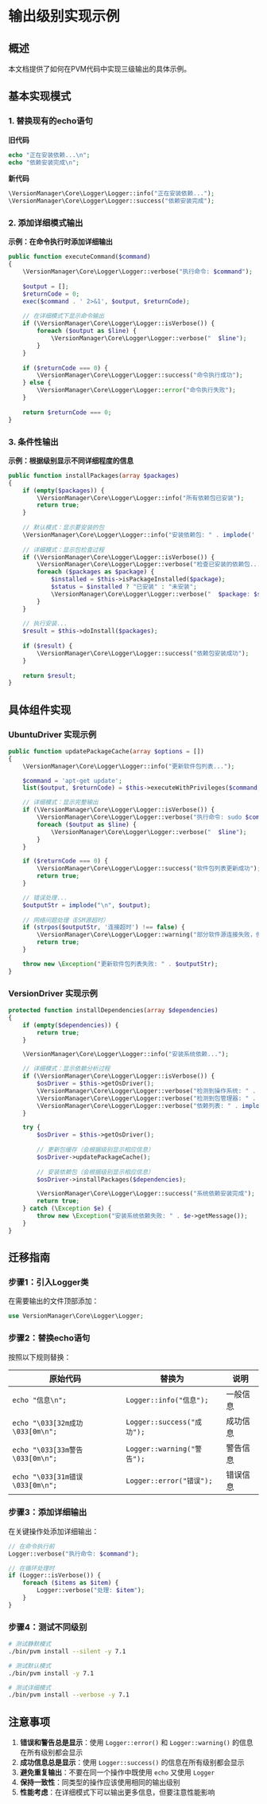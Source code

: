 # 输出级别实现示例

## 概述

本文档提供了如何在PVM代码中实现三级输出的具体示例。

## 基本实现模式

### 1. 替换现有的echo语句

**旧代码**
```php
echo "正在安装依赖...\n";
echo "依赖安装完成\n";
```

**新代码**
```php
\VersionManager\Core\Logger\Logger::info("正在安装依赖...");
\VersionManager\Core\Logger\Logger::success("依赖安装完成");
```

### 2. 添加详细模式输出

**示例：在命令执行时添加详细输出**
```php
public function executeCommand($command)
{
    \VersionManager\Core\Logger\Logger::verbose("执行命令: $command");
    
    $output = [];
    $returnCode = 0;
    exec($command . ' 2>&1', $output, $returnCode);
    
    // 在详细模式下显示命令输出
    if (\VersionManager\Core\Logger\Logger::isVerbose()) {
        foreach ($output as $line) {
            \VersionManager\Core\Logger\Logger::verbose("  $line");
        }
    }
    
    if ($returnCode === 0) {
        \VersionManager\Core\Logger\Logger::success("命令执行成功");
    } else {
        \VersionManager\Core\Logger\Logger::error("命令执行失败");
    }
    
    return $returnCode === 0;
}
```

### 3. 条件性输出

**示例：根据级别显示不同详细程度的信息**
```php
public function installPackages(array $packages)
{
    if (empty($packages)) {
        \VersionManager\Core\Logger\Logger::info("所有依赖包已安装");
        return true;
    }
    
    // 默认模式：显示要安装的包
    \VersionManager\Core\Logger\Logger::info("安装依赖包: " . implode(' ', $packages));
    
    // 详细模式：显示包检查过程
    if (\VersionManager\Core\Logger\Logger::isVerbose()) {
        \VersionManager\Core\Logger\Logger::verbose("检查已安装的依赖包...");
        foreach ($packages as $package) {
            $installed = $this->isPackageInstalled($package);
            $status = $installed ? "已安装" : "未安装";
            \VersionManager\Core\Logger\Logger::verbose("  $package: $status");
        }
    }
    
    // 执行安装...
    $result = $this->doInstall($packages);
    
    if ($result) {
        \VersionManager\Core\Logger\Logger::success("依赖包安装成功");
    }
    
    return $result;
}
```

## 具体组件实现

### UbuntuDriver 实现示例

```php
public function updatePackageCache(array $options = [])
{
    \VersionManager\Core\Logger\Logger::info("更新软件包列表...");

    $command = 'apt-get update';
    list($output, $returnCode) = $this->executeWithPrivileges($command, $options);

    // 详细模式：显示完整输出
    if (\VersionManager\Core\Logger\Logger::isVerbose()) {
        \VersionManager\Core\Logger\Logger::verbose("执行命令: sudo $command");
        foreach ($output as $line) {
            \VersionManager\Core\Logger\Logger::verbose("  $line");
        }
    }

    if ($returnCode === 0) {
        \VersionManager\Core\Logger\Logger::success("软件包列表更新成功");
        return true;
    }

    // 错误处理...
    $outputStr = implode("\n", $output);
    
    // 网络问题处理（ESM源超时）
    if (strpos($outputStr, '连接超时') !== false) {
        \VersionManager\Core\Logger\Logger::warning("部分软件源连接失败，但主要软件源可用");
        return true;
    }

    throw new \Exception("更新软件包列表失败: " . $outputStr);
}
```

### VersionDriver 实现示例

```php
protected function installDependencies(array $dependencies)
{
    if (empty($dependencies)) {
        return true;
    }

    \VersionManager\Core\Logger\Logger::info("安装系统依赖...");

    // 详细模式：显示依赖分析过程
    if (\VersionManager\Core\Logger\Logger::isVerbose()) {
        $osDriver = $this->getOsDriver();
        \VersionManager\Core\Logger\Logger::verbose("检测到操作系统: " . $osDriver->getName() . " " . $osDriver->getVersion());
        \VersionManager\Core\Logger\Logger::verbose("检测到包管理器: " . $osDriver->getPackageManager());
        \VersionManager\Core\Logger\Logger::verbose("依赖列表: " . implode(' ', $dependencies));
    }

    try {
        $osDriver = $this->getOsDriver();
        
        // 更新包缓存（会根据级别显示相应信息）
        $osDriver->updatePackageCache();
        
        // 安装依赖包（会根据级别显示相应信息）
        $osDriver->installPackages($dependencies);

        \VersionManager\Core\Logger\Logger::success("系统依赖安装完成");
        return true;
    } catch (\Exception $e) {
        throw new \Exception("安装系统依赖失败: " . $e->getMessage());
    }
}
```

## 迁移指南

### 步骤1：引入Logger类

在需要输出的文件顶部添加：
```php
use VersionManager\Core\Logger\Logger;
```

### 步骤2：替换echo语句

按照以下规则替换：

| 原始代码 | 替换为 | 说明 |
|----------|--------|------|
| `echo "信息\n";` | `Logger::info("信息");` | 一般信息 |
| `echo "\033[32m成功\033[0m\n";` | `Logger::success("成功");` | 成功信息 |
| `echo "\033[33m警告\033[0m\n";` | `Logger::warning("警告");` | 警告信息 |
| `echo "\033[31m错误\033[0m\n";` | `Logger::error("错误");` | 错误信息 |

### 步骤3：添加详细输出

在关键操作处添加详细输出：
```php
// 在命令执行前
Logger::verbose("执行命令: $command");

// 在循环处理时
if (Logger::isVerbose()) {
    foreach ($items as $item) {
        Logger::verbose("处理: $item");
    }
}
```

### 步骤4：测试不同级别

```bash
# 测试静默模式
./bin/pvm install --silent -y 7.1

# 测试默认模式
./bin/pvm install -y 7.1

# 测试详细模式
./bin/pvm install --verbose -y 7.1
```

## 注意事项

1. **错误和警告总是显示**：使用 `Logger::error()` 和 `Logger::warning()` 的信息在所有级别都会显示
2. **成功信息总是显示**：使用 `Logger::success()` 的信息在所有级别都会显示
3. **避免重复输出**：不要在同一个操作中既使用 `echo` 又使用 `Logger`
4. **保持一致性**：同类型的操作应该使用相同的输出级别
5. **性能考虑**：在详细模式下可以输出更多信息，但要注意性能影响
